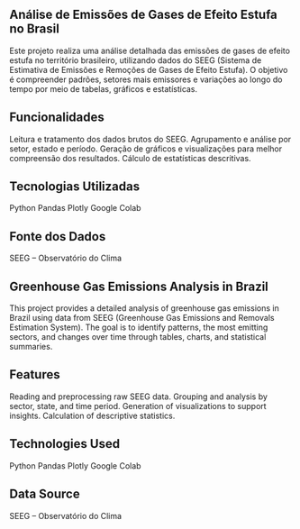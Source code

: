 ## Análise de Emissões de Gases de Efeito Estufa no Brasil
Este projeto realiza uma análise detalhada das emissões de gases de efeito estufa no território brasileiro, utilizando dados do SEEG (Sistema de Estimativa de Emissões e Remoções de Gases de Efeito Estufa). O objetivo é compreender padrões, setores mais emissores e variações ao longo do tempo por meio de tabelas, gráficos e estatísticas.

## Funcionalidades
Leitura e tratamento dos dados brutos do SEEG.
Agrupamento e análise por setor, estado e período.
Geração de gráficos e visualizações para melhor compreensão dos resultados.
Cálculo de estatísticas descritivas.

## Tecnologias Utilizadas
Python
Pandas
Plotly
Google Colab

## Fonte dos Dados
SEEG – Observatório do Clima

## Greenhouse Gas Emissions Analysis in Brazil
This project provides a detailed analysis of greenhouse gas emissions in Brazil using data from SEEG (Greenhouse Gas Emissions and Removals Estimation System). The goal is to identify patterns, the most emitting sectors, and changes over time through tables, charts, and statistical summaries.

## Features
Reading and preprocessing raw SEEG data.
Grouping and analysis by sector, state, and time period.
Generation of visualizations to support insights.
Calculation of descriptive statistics.

## Technologies Used
Python
Pandas
Plotly
Google Colab

## Data Source
SEEG – Observatório do Clima
